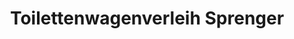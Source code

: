 ---
title: "Toilettenwagenverleih Sprenger"
url: /dorsten/toilettenwagenverleih-sprenger/
shop: Mieten
---